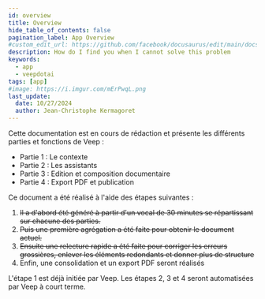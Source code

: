 ```yaml
---
id: overview
title: Overview
hide_table_of_contents: false
pagination_label: App Overview
#custom_edit_url: https://github.com/facebook/docusaurus/edit/main/docs/api-doc-markdown.md
description: How do I find you when I cannot solve this problem
keywords:
  - app
  - veepdotai
tags: [app]
#image: https://i.imgur.com/mErPwqL.png
last_update:
  date: 10/27/2024
  author: Jean-Christophe Kermagoret
---
```


Cette documentation est en cours de rédaction et présente les différents parties et fonctions de Veep :

* Partie 1 : Le contexte
* Partie 2 : Les assistants
* Partie 3 : Edition et composition documentaire
* Partie 4 : Export PDF et publication

Ce document a été réalisé à l'aide des étapes suivantes :

1. ~~Il a d'abord été généré à partir d'un vocal de 30 minutes se répartissant sur chacune des parties.~~
2. ~~Puis une première agrégation a été faite pour obtenir le document actuel.~~
3. ~~Ensuite une relecture rapide a été faite pour corriger les erreurs grossières, enlever les éléments redondants et donner plus de structure~~
4. Enfin, une consolidation et un export PDF seront réalisés

L'étape 1 est déjà initiée par Veep. Les étapes 2, 3 et 4 seront automatisées par Veep à court terme.

